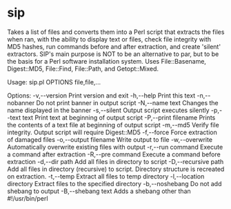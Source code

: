 # sip

Takes a list of files and converts them into a Perl script that extracts the files when ran, with the ability to display text or files, check file integrity with MD5 hashes, run commands before and after extraction, and create 'silent' extractors. SIP's main purpose is NOT to be an alternative to par, but to be the basis for a Perl software installation system. Uses File::Basename, Digest::MD5, File::Find, File::Path, and Getopt::Mixed.

Usage:
sip.pl OPTIONS file,file,...

Options:
-v,--version Print version and exit
-h,--help Print this text
-n,--nobanner Do not print banner in output script
-N,--name text Changes the name displayed in the banner
-s,--silent Output script executes silently
-p,--text text Print text at beginning of output script
-P,--print filename Prints the contents of a text file at beginning of output script
-m,--md5 Verify file integrity. Output script will require Digest::MD5
-f,--force Force extraction of damaged files
-o,--output filename Write output to file
-w,--overwrite Automatically overwrite existing files with output
-r,--run command Execute a command after extraction
-R,--pre command Execute a command before extraction
-d,--dir path Add all files in directory to script
-D,--recursive path Add all files in directory (recursive) to script. Directory structure is recreated on extraction.
-t,--temp Extract all files to temp directory
-l,--location directory Extract files to the specified directory
-b,--noshebang Do not add shebang to output
-B,--shebang text Adds a shebang other than #!/usr/bin/perl
